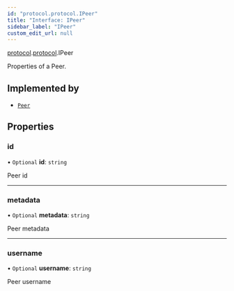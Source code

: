 ```yaml
---
id: "protocol.protocol.IPeer"
title: "Interface: IPeer"
sidebar_label: "IPeer"
custom_edit_url: null
---
```


[protocol](../namespaces/protocol.md).[protocol](../namespaces/protocol.protocol.md).IPeer

Properties of a Peer.

## Implemented by

- [`Peer`](../classes/protocol.protocol.Peer.md)

## Properties

### id

• `Optional` **id**: `string`

Peer id

___

### metadata

• `Optional` **metadata**: `string`

Peer metadata

___

### username

• `Optional` **username**: `string`

Peer username
